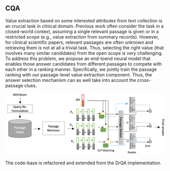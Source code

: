 CQA
---
Value extraction based on some interested
attributes from text collection is an crucial
task in clinical domain. Previous work
often consider the task in a closed-world
context, assuming a single relevant passage
is given or in a restricted scope (e.g.,
value extraction from summary records).
However, for clinical scientific papers, relevant
passages are often unknown and retrieving
them is not at all a trivial task.
Thus, selecting the right value (that involves
many similar candidates) from the
open scope is very challenging. To address
this problem, we propose an end-toend
neural model that enables those answer
candidates from different passages
to compete with each other in a ranking
manner. Specifically, we jointly train
the passage ranking with our passage-level
value extraction component. Thus, the
answer selection mechanism can as well
take into account the cross-passage clues.

![Ranker-Reader model](RR_pipeline.png)

The code-base is refactored and extended from the DrQA implementation.





